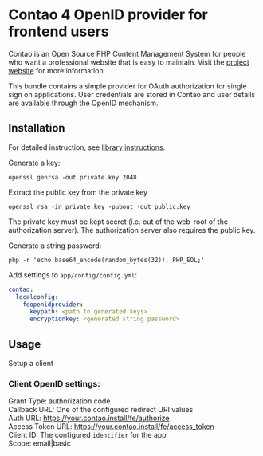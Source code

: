 # Contao 4 OpenID provider for frontend users

Contao is an Open Source PHP Content Management System for people who want a
professional website that is easy to maintain. Visit the [project website][1]
for more information.

This bundle contains a simple provider for OAuth authorization for
single sign on applications. User credentials are stored in Contao and user
details are available through the OpenID mechanism.

## Installation

For detailed instruction, see [library instructions][2].

Generate a key:

    openssl genrsa -out private.key 2048

Extract the public key from the private key

    openssl rsa -in private.key -pubout -out public.key

The private key must be kept secret (i.e. out of the web-root of the
authorization server). The authorization server also requires the public key.

Generate a string password:

    php -r 'echo base64_encode(random_bytes(32)), PHP_EOL;'

Add settings to `app/config/config.yml`:

```yml
contao:
  localconfig:
    feopenidprovider:
      keypath: <path to generated keys>
      encryptionkey: <generated string password>
```

## Usage

Setup a client

### Client OpenID settings:

Grant Type: authorization code  
Callback URL: One of the configured redirect URI values  
Auth URL: https://your.contao.install/fe/authorize  
Access Token URL: https://your.contao.install/fe/access_token  
Client ID: The configured `identifier` for the app  
Scope: email|basic  

[1]: https://contao.org
[2]: https://oauth2.thephpleague.com/installation/